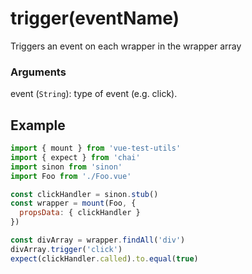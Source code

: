 # trigger(eventName)

Triggers an event on each wrapper in the wrapper array

### Arguments

event (`String`): type of event (e.g. click).

## Example

```js
import { mount } from 'vue-test-utils'
import { expect } from 'chai'
import sinon from 'sinon'
import Foo from './Foo.vue'

const clickHandler = sinon.stub()
const wrapper = mount(Foo, {
  propsData: { clickHandler }
})

const divArray = wrapper.findAll('div')
divArray.trigger('click')
expect(clickHandler.called).to.equal(true)
```
